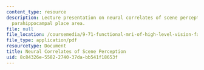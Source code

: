 ```yaml
---
content_type: resource
description: Lecture presentation on neural correlates of scene perception and the
  parahippocampal place area.
file: null
file_location: /coursemedia/9-71-functional-mri-of-high-level-vision-fall-2007/8c84326e5582274037dabb541f18653f_lec4_scene_ip.pdf
file_type: application/pdf
resourcetype: Document
title: Neural Correlates of Scene Perception
uid: 8c84326e-5582-2740-37da-bb541f18653f
---
```

